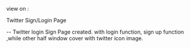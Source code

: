 view on :

Twitter Sign/Login Page

-- Twitter login Sign Page created. with login function, sign up function ,while
other half window cover with twitter icon image.
